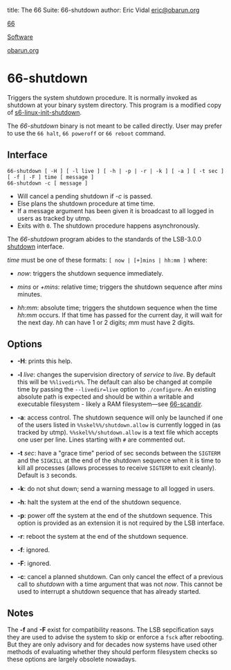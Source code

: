 title: The 66 Suite: 66-shutdown
author: Eric Vidal <eric@obarun.org>

[66](index.html)

[Software](https://web.obarun.org/software)

[obarun.org](https://web.obarun.org)

# 66-shutdown

Triggers the system shutdown procedure. It is normally invoked as shutdown at your binary system directory. This program is a modified copy of [s6-linux-init-shutdown](https://skarnet.org/software/s6-linux-init/s6-linux-init-shutdown.html).

The *66-shutdown* binary is not meant to be called directly. User may prefer to use the `66 halt`, `66 poweroff` or `66 reboot` command.

## Interface

```
66-shutdown [ -H ] [ -l live ] [ -h | -p | -r | -k ] [ -a ] [ -t sec ] [ -f | -F ] time [ message ]
66-shutdown -c [ message ]
```

- Will cancel a pending shutdown if *-c* is passed.
- Else plans the shutdown procedure at time time.
- If a message argument has been given it is broadcast to all logged in users as tracked by utmp.
- Exits with `0`. The shutdown procedure happens asynchronously.

The *66-shutdown* program abides to the standards of the LSB-3.0.0 [shutdown](http://refspecs.linuxbase.org/LSB_3.0.0/LSB-PDA/LSB-PDA/shutdown.html) interface.

*time* must be one of these formats: `[ now | [+]mins | hh:mm ]` where:

- *now*: triggers the shutdown sequence immediately.

- *mins* or *+mins*: relative time; triggers the shutdown sequence after *mins* minutes.

- *hh:mm*: absolute time; triggers the shutdown sequence when the time *hh:mm* occurs. If that time has passed for the current day, it will wait for the next day. *hh* can have 1 or 2 digits; *mm* must have 2 digits.

## Options

- **-H**: prints this help.

- **-l** *live*: changes the supervision directory of *service* to *live*. By default this will be `%%livedir%%`. The default can also be changed at compile time by passing the `--livedir=live` option to `./configure`. An existing absolute path is expected and should be within a writable and executable filesystem - likely a RAM filesystem—see [66-scandir](66-scandir.html).

- **-a**: access control. The shutdown sequence will only be launched if one of the users listed in `%%skel%%/shutdown.allow` is currently logged in (as tracked by utmp). `%%skel%%/shutdown.allow` is a text file which accepts one user per line. Lines starting with `#` are commented out.

- **-t** *sec*: have a "grace time" period of sec seconds between the `SIGTERM` and the `SIGKILL` at the end of the shutdown sequence when it is time to kill all processes (allows processes to receive `SIGTERM` to exit cleanly). Default is `3` seconds.

- **-k**: do not shut down; send a warning message to all logged in users.

- **-h**: halt the system at the end of the shutdown sequence.

- **-p**: power off the system at the end of the shutdown sequence. This option is provided as an extension it is not required by the LSB interface.

- **-r**: reboot the system at the end of the shutdown sequence.

- **-f**: ignored.

- **-F**: ignored.

- **-c**: cancel a planned shutdown. Can only cancel the effect of a previous call to *shutdown* with a time argument that was not *now*. This cannot be used to interrupt a shutdown sequence that has already started.

## Notes

The **-f** and **-F** exist for compatibility reasons. The LSB sepcification says they are used to advise the system to skip or enforce a `fsck` after rebooting. But they are only advisory and for decades now systems have used other methods of evaluating whether they should perform filesystem checks so these options are largely obsolete nowadays.
